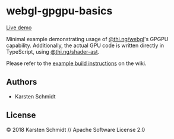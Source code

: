 # webgl-gpgpu-basics

[Live demo](http://demo.thi.ng/umbrella/webgl-gpgpu-basics/)

Minimal example demonstrating usage of
[@thi.ng/webgl](https://github.com/thi-ng/umbrella/tree/master/packages/webgl)'s
GPGPU capability. Additionally, the actual GPU code is written directly
in TypeScript, using
[@thi.ng/shader-ast](https://github.com/thi-ng/umbrella/tree/master/packages/shader-ast).

Please refer to the [example build instructions](https://github.com/thi-ng/umbrella/wiki/Example-build-instructions) on the wiki.

## Authors

- Karsten Schmidt

## License

&copy; 2018 Karsten Schmidt // Apache Software License 2.0
